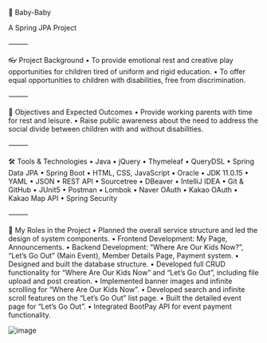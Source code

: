 🎃 Baby-Baby

A Spring JPA Project

⸻

👓 Project Background
	•	To provide emotional rest and creative play opportunities for children tired of uniform and rigid education.
	•	To offer equal opportunities to children with disabilities, free from discrimination.

⸻

🎉 Objectives and Expected Outcomes
	•	Provide working parents with time for rest and leisure.
	•	Raise public awareness about the need to address the social divide between children with and without disabilities.

⸻

🛠 Tools & Technologies
	•	Java
	•	jQuery
	•	Thymeleaf
	•	QueryDSL
	•	Spring Data JPA
	•	Spring Boot
	•	HTML, CSS, JavaScript
	•	Oracle
	•	JDK 11.0.15
	•	YAML
	•	JSON
	•	REST API
	•	Sourcetree
	•	DBeaver
	•	IntelliJ IDEA
	•	Git & GitHub
	•	JUnit5
	•	Postman
	•	Lombok
	•	Naver OAuth
	•	Kakao OAuth
	•	Kakao Map API
	•	Spring Security

⸻

💪 My Roles in the Project
	•	Planned the overall service structure and led the design of system components.
	•	Frontend Development: My Page, Announcements.
	•	Backend Development: “Where Are Our Kids Now?”, “Let’s Go Out” (Main Event), Member Details Page, Payment system.
	•	Designed and built the database structure.
	•	Developed full CRUD functionality for “Where Are Our Kids Now” and “Let’s Go Out”, including file upload and post creation.
	•	Implemented banner images and infinite scrolling for “Where Are Our Kids Now”.
	•	Developed search and infinite scroll features on the “Let’s Go Out” list page.
	•	Built the detailed event page for “Let’s Go Out”.
	•	Integrated BootPay API for event payment functionality.

 ![image](https://github.com/user-attachments/assets/830c0731-0184-40f7-af79-9b4b660050ae)
